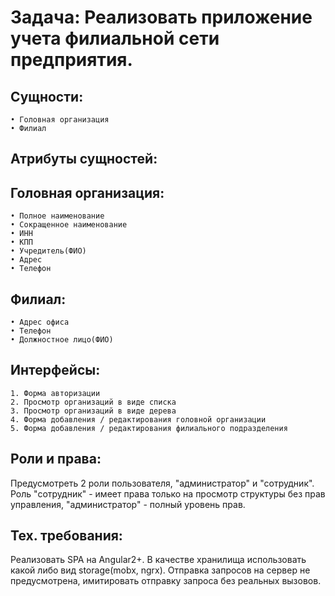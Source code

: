 # Задача: Реализовать приложение учета филиальной сети предприятия.
## Сущности:
    • Головная организация
    • Филиал

## Атрибуты сущностей:

## Головная организация:
    • Полное наименование
    • Сокращенное наименование
    • ИНН
    • КПП
    • Учредитель(ФИО)
    • Адрес
    • Телефон

## Филиал:
    • Адрес офиса
    • Телефон
    • Должностное лицо(ФИО)

## Интерфейсы:
    1. Форма авторизации
    2. Просмотр организаций в виде списка
    3. Просмотр организаций в виде дерева
    4. Форма добавления / редактирования головной организации
    5. Форма добавления / редактирования филиального подразделения

## Роли и права:
Предусмотреть 2 роли пользователя, "администратор" и "сотрудник". Роль "сотрудник" - имеет права только на просмотр структуры без прав управления, "администратор" - полный уровень прав.

## Тех. требования: 
Реализовать SPA на Angular2+. В качестве хранилища использовать какой либо вид storage(mobx, ngrx). Отправка запросов на сервер не предусмотрена, имитировать отправку запроса без реальных вызовов.